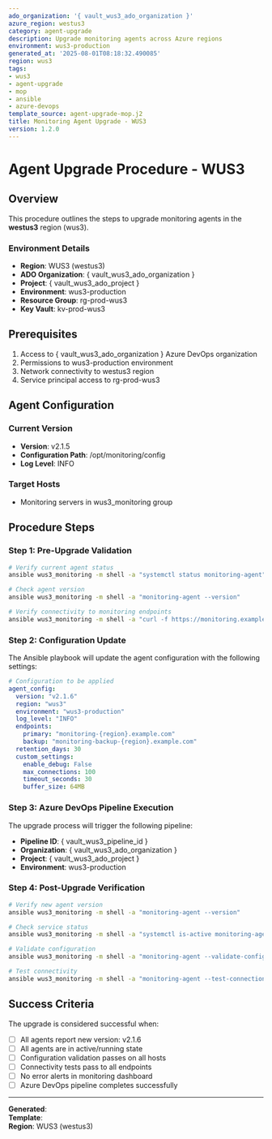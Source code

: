 ```yaml
---
ado_organization: '{ vault_wus3_ado_organization }'
azure_region: westus3
category: agent-upgrade
description: Upgrade monitoring agents across Azure regions
environment: wus3-production
generated_at: '2025-08-01T08:18:32.490085'
region: wus3
tags:
- wus3
- agent-upgrade
- mop
- ansible
- azure-devops
template_source: agent-upgrade-mop.j2
title: Monitoring Agent Upgrade - WUS3
version: 1.2.0
---
```


# Agent Upgrade Procedure - WUS3

## Overview

This procedure outlines the steps to upgrade monitoring agents in the **westus3** region (wus3).

### Environment Details

- **Region**: WUS3 (westus3)
- **ADO Organization**: { vault_wus3_ado_organization }
- **Project**: { vault_wus3_ado_project }
- **Environment**: wus3-production
- **Resource Group**: rg-prod-wus3
- **Key Vault**: kv-prod-wus3

## Prerequisites

1. Access to { vault_wus3_ado_organization } Azure DevOps organization
2. Permissions to wus3-production environment
3. Network connectivity to westus3 region
4. Service principal access to rg-prod-wus3

## Agent Configuration

### Current Version
- **Version**: v2.1.5
- **Configuration Path**: /opt/monitoring/config
- **Log Level**: INFO

### Target Hosts
- Monitoring servers in wus3_monitoring group

## Procedure Steps

### Step 1: Pre-Upgrade Validation

```bash
# Verify current agent status
ansible wus3_monitoring -m shell -a "systemctl status monitoring-agent"

# Check agent version
ansible wus3_monitoring -m shell -a "monitoring-agent --version"

# Verify connectivity to monitoring endpoints
ansible wus3_monitoring -m shell -a "curl -f https://monitoring.example.com/health"
```

### Step 2: Configuration Update

The Ansible playbook will update the agent configuration with the following settings:

```yaml
# Configuration to be applied
agent_config:
  version: "v2.1.6"
  region: "wus3"
  environment: "wus3-production"
  log_level: "INFO"
  endpoints:
    primary: "monitoring-{region}.example.com"
    backup: "monitoring-backup-{region}.example.com"
  retention_days: 30
  custom_settings:
    enable_debug: False
    max_connections: 100
    timeout_seconds: 30
    buffer_size: 64MB
```

### Step 3: Azure DevOps Pipeline Execution

The upgrade process will trigger the following pipeline:

- **Pipeline ID**: { vault_wus3_pipeline_id }
- **Organization**: { vault_wus3_ado_organization }
- **Project**: { vault_wus3_ado_project }
- **Environment**: wus3-production

### Step 4: Post-Upgrade Verification

```bash
# Verify new agent version
ansible wus3_monitoring -m shell -a "monitoring-agent --version"

# Check service status
ansible wus3_monitoring -m shell -a "systemctl is-active monitoring-agent"

# Validate configuration
ansible wus3_monitoring -m shell -a "monitoring-agent --validate-config"

# Test connectivity
ansible wus3_monitoring -m shell -a "monitoring-agent --test-connection"
```

## Success Criteria

The upgrade is considered successful when:

- [ ] All agents report new version: v2.1.6
- [ ] All agents are in active/running state
- [ ] Configuration validation passes on all hosts
- [ ] Connectivity tests pass to all endpoints
- [ ] No error alerts in monitoring dashboard
- [ ] Azure DevOps pipeline completes successfully

---

**Generated**:   
**Template**:   
**Region**: WUS3 (westus3)